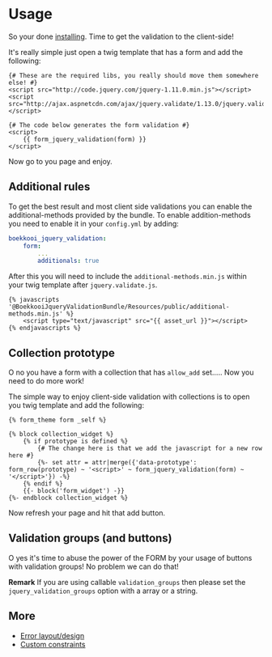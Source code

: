 Usage
============
So your done [installing](install.md). Time to get the validation to the client-side!

It's really simple just open a twig template that has a form and add the following:
```twig
{# These are the required libs, you really should move them somewhere else! #}
<script src="http://code.jquery.com/jquery-1.11.0.min.js"></script>
<script src="http://ajax.aspnetcdn.com/ajax/jquery.validate/1.13.0/jquery.validate.js"></script>

{# The code below generates the form validation #}
<script>
    {{ form_jquery_validation(form) }}
</script>
```
Now go to you page and enjoy.

Additional rules
-------------
To get the best result and most client side validations you can enable the additional-methods provided by the bundle.
To enable addition-methods you need to enable it in your `config.yml` by adding:
```YAML
boekkooi_jquery_validation:
    form:
        ...
        additionals: true
```
After this you will need to include the `additional-methods.min.js` within your twig template after `jquery.validate.js`.
```twig
{% javascripts '@BoekkooiJqueryValidationBundle/Resources/public/additional-methods.min.js' %}
    <script type="text/javascript" src="{{ asset_url }}"></script>
{% endjavascripts %}
```

Collection prototype
-------------
O no you have a form with a collection that has `allow_add` set..... Now you need to do more work!

The simple way to enjoy client-side validation with collections is to open you twig template and add the following:
```twig
{% form_theme form _self %}

{% block collection_widget %}
    {% if prototype is defined %}
        {# The change here is that we add the javascript for a new row here #}
        {%- set attr = attr|merge({'data-prototype': form_row(prototype) ~ '<script>' ~ form_jquery_validation(form) ~ '</script>'}) -%}
    {% endif %}
    {{- block('form_widget') -}}
{%- endblock collection_widget %}
```
Now refresh your page and hit that add button.

Validation groups (and buttons)
-------------
O yes it's time to abuse the power of the FORM by your usage of buttons with validation groups! No problem we can do that!

**Remark** If you are using callable `validation_groups` then please set the `jquery_validation_groups` option with a array or a string.

More
-------------
- [Error layout/design](layout.md)
- [Custom constraints](custom_constraints.md)
